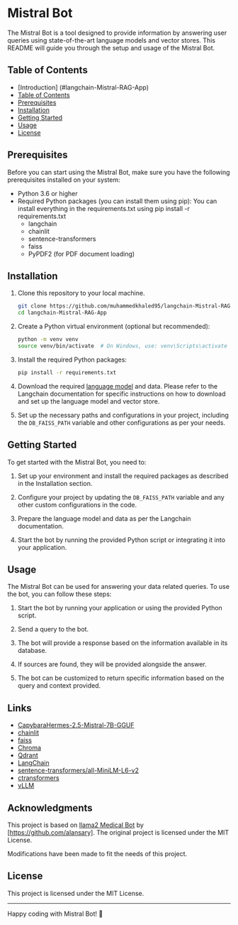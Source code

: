 # Mistral Bot

The Mistral Bot is a tool designed to provide information by answering user queries using state-of-the-art language models and vector stores. This README will guide you through the setup and usage of the Mistral Bot.

## Table of Contents

- [Introduction] (#langchain-Mistral-RAG-App)
- [Table of Contents](#table-of-contents)
- [Prerequisites](#prerequisites)
- [Installation](#installation)
- [Getting Started](#getting-started)
- [Usage](#usage)
- [License](#license)

## Prerequisites

Before you can start using the Mistral Bot, make sure you have the following prerequisites installed on your system:

- Python 3.6 or higher
- Required Python packages (you can install them using pip): You can install everything in the requirements.txt using
pip install -r requirements.txt
  - langchain
  - chainlit
  - sentence-transformers
  - faiss
  - PyPDF2 (for PDF document loading)

## Installation

1. Clone this repository to your local machine.

    ```bash
    git clone https://github.com/muhammedkhaled95/langchain-Mistral-RAG-App.git
    cd langchain-Mistral-RAG-App
    ```

2. Create a Python virtual environment (optional but recommended):

    ```bash
    python -m venv venv
    source venv/bin/activate  # On Windows, use: venv\Scripts\activate
    ```

3. Install the required Python packages:

    ```bash
    pip install -r requirements.txt
    ```

4. Download the required [language model](https://huggingface.co/TheBloke/CapybaraHermes-2.5-Mistral-7B-GGUF) and data. Please refer to the Langchain documentation for specific instructions on how to download and set up the language model and vector store.

5. Set up the necessary paths and configurations in your project, including the `DB_FAISS_PATH` variable and other configurations as per your needs.

## Getting Started

To get started with the Mistral Bot, you need to:

1. Set up your environment and install the required packages as described in the Installation section.

2. Configure your project by updating the `DB_FAISS_PATH` variable and any other custom configurations in the code.

3. Prepare the language model and data as per the Langchain documentation.

4. Start the bot by running the provided Python script or integrating it into your application.

## Usage

The Mistral Bot can be used for answering your data related queries. To use the bot, you can follow these steps:

1. Start the bot by running your application or using the provided Python script.

2. Send a query to the bot.

3. The bot will provide a response based on the information available in its database.

4. If sources are found, they will be provided alongside the answer.

5. The bot can be customized to return specific information based on the query and context provided.

## Links

- [CapybaraHermes-2.5-Mistral-7B-GGUF](https://huggingface.co/TheBloke/CapybaraHermes-2.5-Mistral-7B-GGUF)
- [chainlit](https://github.com/Chainlit/chainlit)
- [faiss](https://github.com/facebookresearch/faiss)
- [Chroma](https://www.trychroma.com)
- [Qdrant](https://qdrant.tech)
- [LangChain](https://python.langchain.com/v0.1/docs/get_started/introduction.html)
- [sentence-transformers/all-MiniLM-L6-v2](https://huggingface.co/sentence-transformers/all-MiniLM-L6-v2)
- [ctransformers](https://github.com/marella/ctransformers)
- [vLLM](https://github.com/vllm-project/vllm)

## Acknowledgments

This project is based on [llama2 Medical Bot](https://github.com/alansary/langchain-medical-bot) by [https://github.com/alansary]. The original project is licensed under the MIT License.

Modifications have been made to fit the needs of this project.

## License

This project is licensed under the MIT License.

---

Happy coding with Mistral Bot! 🚀
